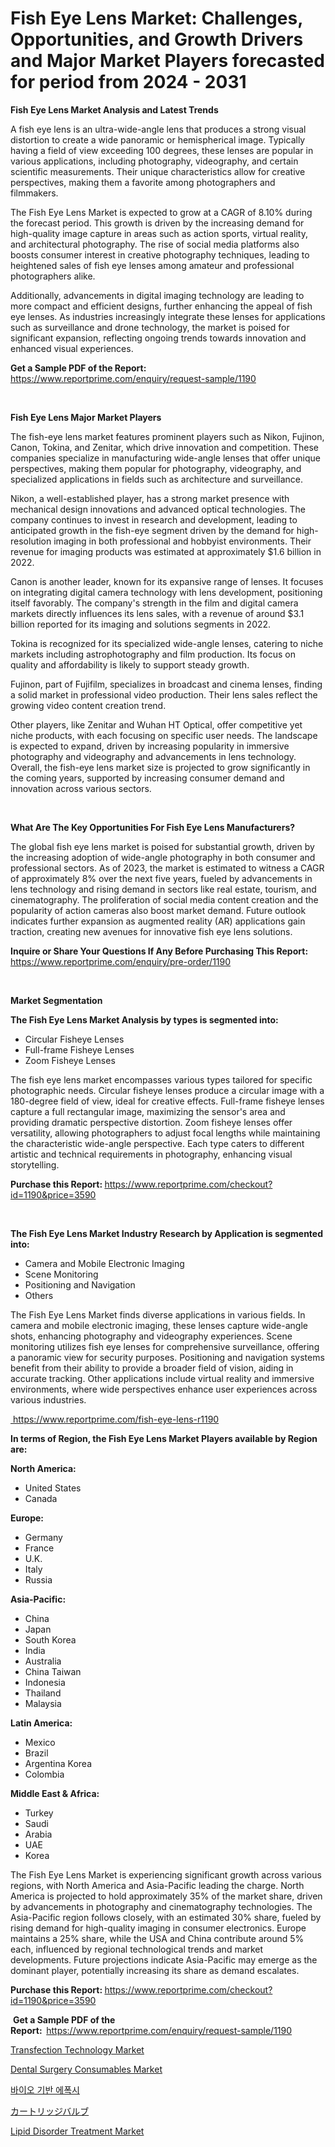 <p><h1>Fish Eye Lens Market: Challenges, Opportunities, and Growth Drivers and Major Market Players forecasted for period from 2024 - 2031</h1></p><p><strong>Fish Eye Lens Market Analysis and Latest Trends</strong></p>
<p><p>A fish eye lens is an ultra-wide-angle lens that produces a strong visual distortion to create a wide panoramic or hemispherical image. Typically having a field of view exceeding 100 degrees, these lenses are popular in various applications, including photography, videography, and certain scientific measurements. Their unique characteristics allow for creative perspectives, making them a favorite among photographers and filmmakers.</p><p>The Fish Eye Lens Market is expected to grow at a CAGR of 8.10% during the forecast period. This growth is driven by the increasing demand for high-quality image capture in areas such as action sports, virtual reality, and architectural photography. The rise of social media platforms also boosts consumer interest in creative photography techniques, leading to heightened sales of fish eye lenses among amateur and professional photographers alike. </p><p>Additionally, advancements in digital imaging technology are leading to more compact and efficient designs, further enhancing the appeal of fish eye lenses. As industries increasingly integrate these lenses for applications such as surveillance and drone technology, the market is poised for significant expansion, reflecting ongoing trends towards innovation and enhanced visual experiences.</p></p>
<p><strong>Get a Sample PDF of the Report:&nbsp;</strong> <a href="https://www.reportprime.com/enquiry/request-sample/1190">https://www.reportprime.com/enquiry/request-sample/1190</a></p>
<p>&nbsp;</p>
<p><strong>Fish Eye Lens Major Market Players</strong></p>
<p><p>The fish-eye lens market features prominent players such as Nikon, Fujinon, Canon, Tokina, and Zenitar, which drive innovation and competition. These companies specialize in manufacturing wide-angle lenses that offer unique perspectives, making them popular for photography, videography, and specialized applications in fields such as architecture and surveillance.</p><p>Nikon, a well-established player, has a strong market presence with mechanical design innovations and advanced optical technologies. The company continues to invest in research and development, leading to anticipated growth in the fish-eye segment driven by the demand for high-resolution imaging in both professional and hobbyist environments. Their revenue for imaging products was estimated at approximately $1.6 billion in 2022.</p><p>Canon is another leader, known for its expansive range of lenses. It focuses on integrating digital camera technology with lens development, positioning itself favorably. The company's strength in the film and digital camera markets directly influences its lens sales, with a revenue of around $3.1 billion reported for its imaging and solutions segments in 2022.</p><p>Tokina is recognized for its specialized wide-angle lenses, catering to niche markets including astrophotography and film production. Its focus on quality and affordability is likely to support steady growth.</p><p>Fujinon, part of Fujifilm, specializes in broadcast and cinema lenses, finding a solid market in professional video production. Their lens sales reflect the growing video content creation trend.</p><p>Other players, like Zenitar and Wuhan HT Optical, offer competitive yet niche products, with each focusing on specific user needs. The landscape is expected to expand, driven by increasing popularity in immersive photography and videography and advancements in lens technology. Overall, the fish-eye lens market size is projected to grow significantly in the coming years, supported by increasing consumer demand and innovation across various sectors.</p></p>
<p>&nbsp;</p>
<p><strong>What Are The Key Opportunities For Fish Eye Lens Manufacturers?</strong></p>
<p><p>The global fish eye lens market is poised for substantial growth, driven by the increasing adoption of wide-angle photography in both consumer and professional sectors. As of 2023, the market is estimated to witness a CAGR of approximately 8% over the next five years, fueled by advancements in lens technology and rising demand in sectors like real estate, tourism, and cinematography. The proliferation of social media content creation and the popularity of action cameras also boost market demand. Future outlook indicates further expansion as augmented reality (AR) applications gain traction, creating new avenues for innovative fish eye lens solutions.</p></p>
<p><strong>Inquire or Share Your Questions If Any Before Purchasing This Report:</strong> <a href="https://www.reportprime.com/enquiry/pre-order/1190">https://www.reportprime.com/enquiry/pre-order/1190</a></p>
<p>&nbsp;</p>
<p><strong>Market Segmentation</strong></p>
<p><strong>The Fish Eye Lens Market Analysis by types is segmented into:</strong></p>
<p><ul><li>Circular Fisheye Lenses</li><li>Full-frame Fisheye Lenses</li><li>Zoom Fisheye Lenses</li></ul></p>
<p><p>The fish eye lens market encompasses various types tailored for specific photographic needs. Circular fisheye lenses produce a circular image with a 180-degree field of view, ideal for creative effects. Full-frame fisheye lenses capture a full rectangular image, maximizing the sensor's area and providing dramatic perspective distortion. Zoom fisheye lenses offer versatility, allowing photographers to adjust focal lengths while maintaining the characteristic wide-angle perspective. Each type caters to different artistic and technical requirements in photography, enhancing visual storytelling.</p></p>
<p><strong>Purchase this Report:&nbsp;</strong><a href="https://www.reportprime.com/checkout?id=1190&price=3590">https://www.reportprime.com/checkout?id=1190&price=3590</a></p>
<p>&nbsp;</p>
<p><strong>The Fish Eye Lens Market Industry Research by Application is segmented into:</strong></p>
<p><ul><li>Camera and Mobile Electronic Imaging</li><li>Scene Monitoring</li><li>Positioning and Navigation</li><li>Others</li></ul></p>
<p><p>The Fish Eye Lens Market finds diverse applications in various fields. In camera and mobile electronic imaging, these lenses capture wide-angle shots, enhancing photography and videography experiences. Scene monitoring utilizes fish eye lenses for comprehensive surveillance, offering a panoramic view for security purposes. Positioning and navigation systems benefit from their ability to provide a broader field of vision, aiding in accurate tracking. Other applications include virtual reality and immersive environments, where wide perspectives enhance user experiences across various industries.</p></p>
<p><a href="https://www.reportprime.com/fish-eye-lens-r1190">&nbsp;https://www.reportprime.com/fish-eye-lens-r1190</a></p>
<p><strong>In terms of Region, the Fish Eye Lens Market Players available by Region are:</strong></p>
<p>
    <p> <strong> North America: </strong>
        <ul>
            <li>United States</li>
            <li>Canada</li>
        </ul>
        </p> 
    <p> <strong> Europe: </strong>
        <ul>
            <li>Germany</li>
            <li>France</li>
            <li>U.K.</li>
            <li>Italy</li>
            <li>Russia</li>
        </ul>
        </p> 
    <p> <strong> Asia-Pacific: </strong>
        <ul>
            <li>China</li>
            <li>Japan</li>
            <li>South Korea</li>
            <li>India</li>
            <li>Australia</li>
            <li>China Taiwan</li>
            <li>Indonesia</li>
            <li>Thailand</li>
            <li>Malaysia</li>
        </ul>
        </p> 
    <p> <strong> Latin America: </strong>
        <ul>
            <li>Mexico</li>
            <li>Brazil</li>
            <li>Argentina Korea</li>
            <li>Colombia</li>
        </ul>
        </p> 
    <p> <strong> Middle East & Africa: </strong>
        <ul>
            <li>Turkey</li>
            <li>Saudi</li>
            <li>Arabia</li>
            <li>UAE</li>
            <li>Korea</li>
        </ul>
    </p>
    </p>
<p><p>The Fish Eye Lens Market is experiencing significant growth across various regions, with North America and Asia-Pacific leading the charge. North America is projected to hold approximately 35% of the market share, driven by advancements in photography and cinematography technologies. The Asia-Pacific region follows closely, with an estimated 30% share, fueled by rising demand for high-quality imaging in consumer electronics. Europe maintains a 25% share, while the USA and China contribute around 5% each, influenced by regional technological trends and market developments. Future projections indicate Asia-Pacific may emerge as the dominant player, potentially increasing its share as demand escalates.</p></p>
<p><strong>Purchase this Report: </strong><a href="https://www.reportprime.com/checkout?id=1190&price=3590">https://www.reportprime.com/checkout?id=1190&price=3590</a></p>
<p>&nbsp;<strong>Get a Sample PDF of the Report:&nbsp;&nbsp;</strong><a href="https://www.reportprime.com/enquiry/request-sample/1190">https://www.reportprime.com/enquiry/request-sample/1190</a></p>
<p><strong></strong></p>
<p><p><a href="https://medium.com/@electatowne2023/booming-transfection-technology-market-sector-market-analysis-and-growth-projections-till-2031-9f53e4c9f0e4">Transfection Technology Market</a></p><p><a href="https://issuu.com/reportprime-2/docs/dental-surgery-consumables-market-s_4e695e96e3a6c4">Dental Surgery Consumables Market</a></p><p><a href="https://medium.com/@samiahussain82/%EA%B8%80%EB%A1%9C%EB%B2%8C-%EB%B0%94%EC%9D%B4%EC%98%A4-%EA%B8%B0%EB%B0%98-%EC%97%90%ED%8F%AD%EC%8B%9C-%EC%8B%9C%EC%9E%A5-%EA%B7%9C%EB%AA%A8-%EB%B0%8F-%EC%8B%9C%EC%9E%A5-%EB%8F%99%ED%96%A5-%EB%B6%84%EC%84%9D-%EC%A7%80%EC%97%AD-%EC%A0%84%EB%A7%9D-%EB%B0%8F-%EA%B2%BD%EC%9F%81-%EC%A0%84%EB%9E%B5-2024%EB%85%84%EB%B6%80%ED%84%B0-2031%EB%85%84%EA%B9%8C%EC%A7%80-%EC%98%88%EC%B8%A1%EB%90%A8-2f5254b68e44">바이오 기반 에폭시</a></p><p><a href="https://medium.com/@verniebarton2023/%E3%82%AB%E3%83%BC%E3%83%88%E3%83%AA%E3%83%83%E3%82%B8%E3%83%90%E3%83%AB%E3%83%96%E5%B8%82%E5%A0%B4%E3%81%AF-2024%E5%B9%B4%E3%81%8B%E3%82%892031%E5%B9%B4%E3%81%BE%E3%81%A7%E3%81%AE%E6%9C%9F%E9%96%93%E3%81%AB%E3%81%8A%E3%81%91%E3%82%8B%E6%96%B0%E8%88%88%E5%8B%95%E5%90%91%E3%81%A8%E5%B0%86%E6%9D%A5%E3%81%AE%E5%B1%95%E6%9C%9B-8923350db97d">カートリッジバルブ</a></p><p><a href="https://medium.com/@electatowne2023/lipid-disorder-treatment-market-size-growth-trends-statistics-forecasts-2024-2031-174547cefd6a">Lipid Disorder Treatment Market</a></p></p>